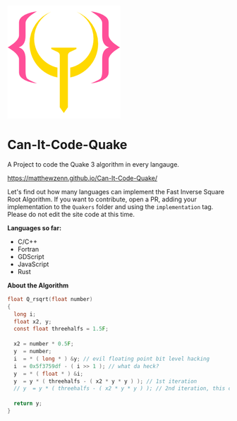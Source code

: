 ![logo.png](Assets/logo.png)
# Can-It-Code-Quake
A Project to code the Quake 3 algorithm in every langauge.

<https://matthewzenn.github.io/Can-It-Code-Quake/>

Let's find out how many languages can implement the Fast Inverse Square Root Algorithm. If you want to contribute, open a PR, adding your implementation to the ```Quakers``` folder and using the ```implementation``` tag. Please do not edit the site code at this time.

**Languages so far:**
- C/C++
- Fortran
- GDScript
- JavaScript
- Rust

**About the Algorithm**
```c 
float Q_rsqrt(float number)
{
  long i;
  float x2, y;
  const float threehalfs = 1.5F;

  x2 = number * 0.5F;
  y  = number;
  i  = * ( long * ) &y; // evil floating point bit level hacking
  i  = 0x5f3759df - ( i >> 1 ); // what da heck?
  y  = * ( float * ) &i;
  y  = y * ( threehalfs - ( x2 * y * y ) ); // 1st iteration
  // y  = y * ( threehalfs - ( x2 * y * y ) ); // 2nd iteration, this can be removed

  return y;
}
```
